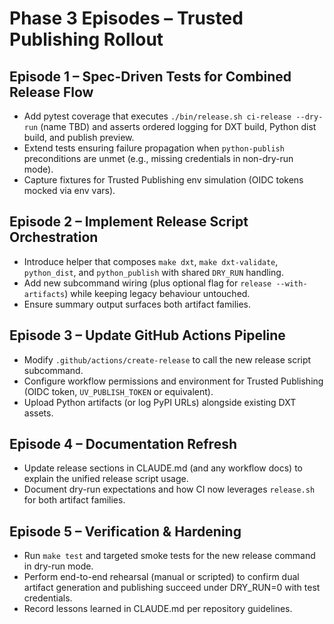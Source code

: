 <!-- markdownlint-disable MD013 MD025 -->
# Phase 3 Episodes – Trusted Publishing Rollout

## Episode 1 – Spec-Driven Tests for Combined Release Flow
- Add pytest coverage that executes `./bin/release.sh ci-release --dry-run` (name TBD) and asserts ordered logging for DXT build, Python dist build, and publish preview.
- Extend tests ensuring failure propagation when `python-publish` preconditions are unmet (e.g., missing credentials in non-dry-run mode).
- Capture fixtures for Trusted Publishing env simulation (OIDC tokens mocked via env vars).

## Episode 2 – Implement Release Script Orchestration
- Introduce helper that composes `make dxt`, `make dxt-validate`, `python_dist`, and `python_publish` with shared `DRY_RUN` handling.
- Add new subcommand wiring (plus optional flag for `release --with-artifacts`) while keeping legacy behaviour untouched.
- Ensure summary output surfaces both artifact families.

## Episode 3 – Update GitHub Actions Pipeline
- Modify `.github/actions/create-release` to call the new release script subcommand.
- Configure workflow permissions and environment for Trusted Publishing (OIDC token, `UV_PUBLISH_TOKEN` or equivalent).
- Upload Python artifacts (or log PyPI URLs) alongside existing DXT assets.

## Episode 4 – Documentation Refresh
- Update release sections in CLAUDE.md (and any workflow docs) to explain the unified release script usage.
- Document dry-run expectations and how CI now leverages `release.sh` for both artifact families.

## Episode 5 – Verification & Hardening
- Run `make test` and targeted smoke tests for the new release command in dry-run mode.
- Perform end-to-end rehearsal (manual or scripted) to confirm dual artifact generation and publishing succeed under DRY_RUN=0 with test credentials.
- Record lessons learned in CLAUDE.md per repository guidelines.
